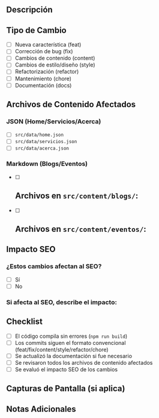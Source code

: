## Descripción
<!-- Describe brevemente los cambios realizados en este PR -->

## Tipo de Cambio
<!-- Marca con una 'x' el tipo de cambio que aplique -->
- [ ] Nueva característica (feat)
- [ ] Corrección de bug (fix)
- [ ] Cambios de contenido (content)
- [ ] Cambios de estilo/diseño (style)
- [ ] Refactorización (refactor)
- [ ] Mantenimiento (chore)
- [ ] Documentación (docs)

## Archivos de Contenido Afectados
<!-- Lista todos los archivos de contenido (JSON/Markdown) que fueron modificados -->
### JSON (Home/Servicios/Acerca)
- [ ] `src/data/home.json`
- [ ] `src/data/servicios.json`
- [ ] `src/data/acerca.json`

### Markdown (Blogs/Eventos)
- [ ] Archivos en `src/content/blogs/`:
  - 
- [ ] Archivos en `src/content/eventos/`:
  - 

## Impacto SEO
<!-- Describe el posible impacto en SEO de estos cambios -->
### ¿Estos cambios afectan al SEO?
- [ ] Sí
- [ ] No

### Si afecta al SEO, describe el impacto:
<!-- 
- ¿Se modificaron títulos o descripciones meta?
- ¿Se agregaron/modificaron/eliminaron páginas?
- ¿Se cambiaron URLs?
- ¿Se modificó contenido importante para palabras clave?
-->

## Checklist
- [ ] El código compila sin errores (`npm run build`)
- [ ] Los commits siguen el formato convencional (feat/fix/content/style/refactor/chore)
- [ ] Se actualizó la documentación si fue necesario
- [ ] Se revisaron todos los archivos de contenido afectados
- [ ] Se evaluó el impacto SEO de los cambios

## Capturas de Pantalla (si aplica)
<!-- Agrega capturas de pantalla si hay cambios visuales -->

## Notas Adicionales
<!-- Cualquier información adicional que sea relevante -->
